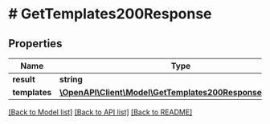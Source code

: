 # # GetTemplates200Response

## Properties

Name | Type | Description | Notes
------------ | ------------- | ------------- | -------------
**result** | **string** |  | [optional]
**templates** | [**\OpenAPI\Client\Model\GetTemplates200ResponseTemplates**](GetTemplates200ResponseTemplates.md) |  | [optional]

[[Back to Model list]](../../README.md#models) [[Back to API list]](../../README.md#endpoints) [[Back to README]](../../README.md)
